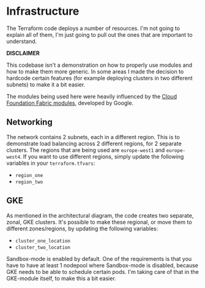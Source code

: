 # Infrastructure

The Terraform code deploys a number of resources.  I'm not going to explain all of them, I'm just going to pull out the ones that are important to understand.

**DISCLAIMER**

This codebase isn't a demonstration on how to properly use modules and how to make them more generic.  In some areas I made the decision to hardcode certain features (for example deploying clusters in two different subnets) to make it a bit easier.

The modules being used here were heavily influenced by the [Cloud Foundation Fabric modules](https://github.com/GoogleCloudPlatform/cloud-foundation-fabric), developed by Google.  

## Networking

The network contains 2 subnets, each in a different region. This is to demonstrate load balancing across 2 different regions, for 2 separate clusters.  The regions that are being used are `europe-west1` and `europe-west4`.  If you want to use different regions, simply update the following variables in your `terraform.tfvars`:
- `region_one`
- `region_two`

## GKE

As mentioned in the architectural diagram, the code creates two separate, zonal, GKE clusters.  It's possible to make these regional, or move them to different zones/regions, by updating the following variables:
- `cluster_one_location`
- `cluster_two_location`

Sandbox-mode is enabled by default.  One of the requirements is that you have to have at least 1 nodepool where Sandbox-mode is disabled, because GKE needs to be able to schedule certain pods.  I'm taking care of that in the GKE-module itself, to make this a bit easier.

##  